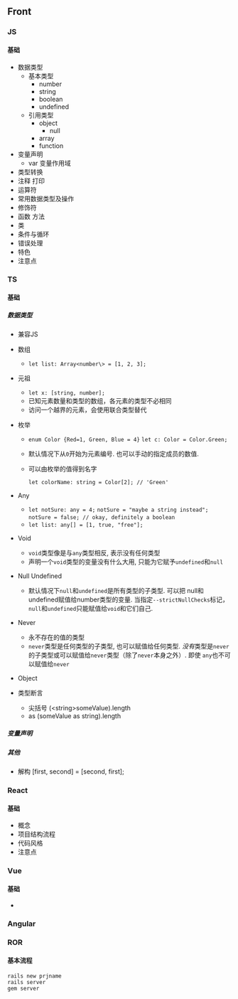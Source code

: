 ## Front

### JS

#### 基础

- 数据类型
  - 基本类型
    - number
    - string
    - boolean
    - undefined
  - 引用类型
    - object
      - null
    - array
    - function
- 变量声明
  - var 变量作用域
- 类型转换
- 注释 打印
- 运算符
- 常用数据类型及操作
- 修饰符
- 函数 方法
- 类
- 条件与循环
- 错误处理
- 特色
- 注意点



### TS

#### 基础

##### 数据类型

- 兼容JS

- 数组

  - `let list: Array<number\> = [1, 2, 3];`

- 元祖

  - `let x: [string, number];`
  - 已知元素数量和类型的数组，各元素的类型不必相同
  - 访问一个越界的元素，会使用联合类型替代

- 枚举

  - `enum Color {Red=1, Green, Blue = 4}`
    `let c: Color = Color.Green;`

  - 默认情况下从`0`开始为元素编号. 也可以手动的指定成员的数值.

  - 可以由枚举的值得到名字

    `let colorName: string = Color[2]; // 'Green'`

- Any

  - `let notSure: any = 4;`
    `notSure = "maybe a string instead";`
    `notSure = false; // okay, definitely a boolean`
  - `let list: any[] = [1, true, "free"];`

- Void

  - `void`类型像是与`any`类型相反, 表示没有任何类型
  - 声明一个`void`类型的变量没有什么大用, 只能为它赋予`undefined`和`null`

  

- Null Undefined

  - 默认情况下`null`和`undefined`是所有类型的子类型. 可以把 null和undefined赋值给number类型的变量. 当指定`--strictNullChecks`标记，`null`和`undefined`只能赋值给`void`和它们自己.

- Never

  - 永不存在的值的类型
  - `never`类型是任何类型的子类型, 也可以赋值给任何类型. *没有*类型是`never`的子类型或可以赋值给`never`类型（除了`never`本身之外）. 即使 `any`也不可以赋值给`never`

- Object

- 类型断言

  - 尖括号 (<string\>someValue).length
  - as (someValue as string).length

##### 变量声明



##### 其他

- 解构 [first, second] = [second, first];



### React

#### 基础

- 概念
- 项目结构流程
- 代码风格
- 注意点



### Vue

#### 基础

- 



### Angular





### ROR

#### 基本流程

```
rails new prjname
rails server
gem server
```
